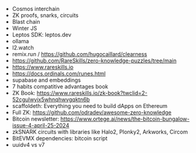 - Cosmos interchain
- ZK proofs, snarks, circuits
- Blast chain
- Winter JS
- Leptos SDK: leptos.dev
- ollama
- l2.watch
- remix.run / https://github.com/hugocaillard/clearness
- https://github.com/RareSkills/zero-knowledge-puzzles/tree/main
- https://www.rareskills.io
- https://docs.ordinals.com/runes.html
- supabase and embeddings
- 7 habits compatitive advantages book 
- ZK Book: https://www.rareskills.io/zk-book?twclid=2-52cgulwyix5whnqhwvgqktn6b
- scaffoldeth: Everything you need to build dApps on Ethereum
- Full ZK: https://github.com/odradev/awesome-zero-knowledge
- Bitcoin newsletter: https://www.ortege.ai/news/the-bitcoin-bungalow-issue-4-april-25-2024
- zkSNARK circuits with libraries like Halo2, Plonky2, Arkworks, Circom
- BitEVMX dependencies: bitcoin script
- uuidv4 vs v7
